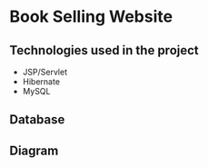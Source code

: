 # Book Selling Website

## Technologies used in the project

- JSP/Servlet
- Hibernate
- MySQL

## Database

## Diagram

